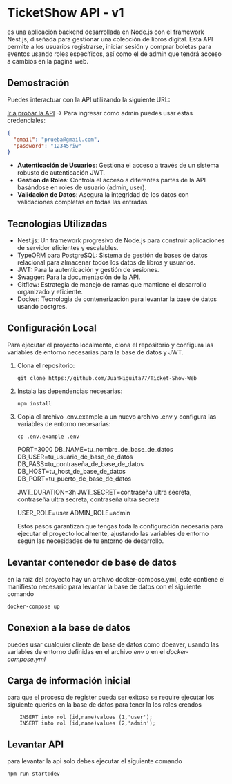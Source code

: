 # TicketShow API - v1

es una aplicación backend desarrollada en Node.js con el framework Nest.js, diseñada para gestionar una colección de libros digital. Esta API permite a los usuarios registrarse, iniciar sesión y comprar boletas para eventos usando roles específicos, así como el de admin que tendrá acceso a cambios en la pagina web.

## Demostración

Puedes interactuar con la API utilizando la siguiente URL:

[Ir a probar la API](http://localhost:3000/api/v1#/) -> Para ingresar como admin puedes usar estas credenciales:
```json
{
  "email": "prueba@gmail.com", 
  "password": "12345riw"
}
```
- **Autenticación de Usuarios**: Gestiona el acceso a través de un sistema robusto de autenticación JWT.
- **Gestión de Roles**: Controla el acceso a diferentes partes de la API basándose en roles de usuario (admin, user).
- **Validación de Datos**: Asegura la integridad de los datos con validaciones completas en todas las entradas.

## Tecnologías Utilizadas

- Nest.js: Un framework progresivo de Node.js para construir aplicaciones de servidor eficientes y escalables.
- TypeORM para PostgreSQL: Sistema de gestión de bases de datos relacional para almacenar todos los datos de libros y usuarios.
- JWT: Para la autenticación y gestión de sesiones.
- Swagger: Para la documentación de la API.
- Gitflow: Estrategia de manejo de ramas que mantiene el desarrollo organizado y eficiente.
- Docker: Tecnologia de contenerización para levantar la base de datos usando postgres.

## Configuración Local

Para ejecutar el proyecto localmente, clona el repositorio y configura las variables de entorno necesarias para la base de datos y JWT.

1. Clona el repositorio:
   ```shell
   git clone https://github.com/JuanHiguita77/Ticket-Show-Web
    ```

2. Instala las dependencias necesarias:
   ```shell
   npm install
   ```

3. Copia el archivo .env.example a un nuevo archivo .env y configura las variables de entorno necesarias:
   ```shell
   cp .env.example .env
    ```
    PORT=3000
    DB_NAME=tu_nombre_de_base_de_datos
    DB_USER=tu_usuario_de_base_de_datos
    DB_PASS=tu_contraseña_de_base_de_datos
    DB_HOST=tu_host_de_base_de_datos
    DB_PORT=tu_puerto_de_base_de_datos

    JWT_DURATION=3h
    JWT_SECRET=contraseña ultra secreta, contraseña ultra secreta, contraseña ultra secreta

    USER_ROLE=user
    ADMIN_ROLE=admin

    Estos pasos garantizan que tengas toda la configuración necesaria para ejecutar el proyecto localmente, ajustando las variables de entorno según las necesidades de tu entorno de desarrollo.


## Levantar contenedor de base de datos
en la raiz del proyecto hay un archivo docker-compose.yml, este contiene el manifiesto necesario para levantar la base de datos con el siguiente comando 

```
docker-compose up
```

## Conexion a la base de datos
puedes usar cualquier cliente de base de datos como dbeaver, usando las variables de entorno definidas en el archivo _env_ o en el _docker-compose.yml_

## Carga de información inicial
para que el proceso de register pueda ser exitoso se require ejecutar los siguiente queries en la base de datos para tener la los roles creados

```
    INSERT into rol (id,name)values (1,'user');
    INSERT into rol (id,name)values (2,'admin');
```


## Levantar API
para levantar la api solo debes ejecutar el siguiente comando 

```
npm run start:dev
```